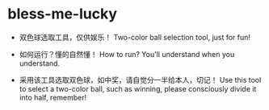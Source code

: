 # bless-me-lucky

- 双色球选取工具，仅供娱乐！
Two-color ball selection tool, just for fun!

- 如何运行？懂的自然懂！
How to run? You'll understand when you understand.

- 采用该工具选取双色球，如中奖，请自觉分一半给本人，切记！
Use this tool to select a two-color ball, such as winning, please consciously divide it into half, remember!
